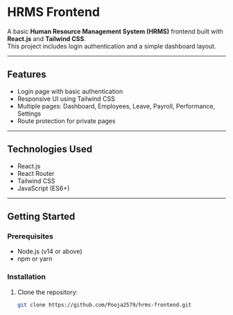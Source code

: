 # HRMS Frontend

A basic **Human Resource Management System (HRMS)** frontend built with **React.js** and **Tailwind CSS**.  
This project includes login authentication and a simple dashboard layout.

---

## Features

- Login page with basic authentication  
- Responsive UI using Tailwind CSS  
- Multiple pages: Dashboard, Employees, Leave, Payroll, Performance, Settings  
- Route protection for private pages  

---

## Technologies Used

- React.js  
- React Router  
- Tailwind CSS  
- JavaScript (ES6+)  

---

## Getting Started

### Prerequisites

- Node.js (v14 or above)  
- npm or yarn  

### Installation

1. Clone the repository:
   ```bash
   git clone https://github.com/Pooja2579/hrms-frontend.git
